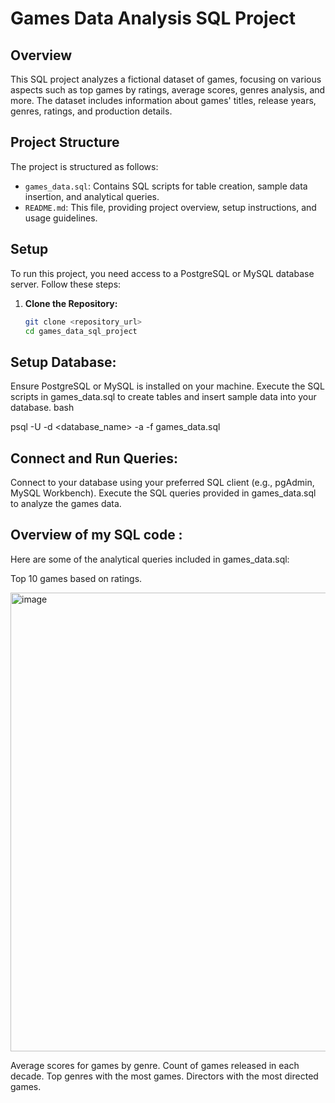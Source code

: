 # Games Data Analysis SQL Project

## Overview
This SQL project analyzes a fictional dataset of games, focusing on various aspects such as top games by ratings, average scores, genres analysis, and more. The dataset includes information about games' titles, release years, genres, ratings, and production details.

## Project Structure
The project is structured as follows:
- `games_data.sql`: Contains SQL scripts for table creation, sample data insertion, and analytical queries.
- `README.md`: This file, providing project overview, setup instructions, and usage guidelines.

## Setup
To run this project, you need access to a PostgreSQL or MySQL database server. Follow these steps:

1. **Clone the Repository:**
   ```bash
   git clone <repository_url>
   cd games_data_sql_project

## Setup Database:

Ensure PostgreSQL or MySQL is installed on your machine.
Execute the SQL scripts in games_data.sql to create tables and insert sample data into your database.
bash

psql -U <username> -d <database_name> -a -f games_data.sql

## Connect and Run Queries:

Connect to your database using your preferred SQL client (e.g., pgAdmin, MySQL Workbench).
Execute the SQL queries provided in games_data.sql to analyze the games data.

## Overview of my SQL code :
Here are some of the analytical queries included in games_data.sql:

Top 10 games based on ratings.

<img width="734" alt="image" src="https://github.com/user-attachments/assets/fb12e694-4174-4a2d-8f5a-9b72b9fbc1f7">




Average scores for games by genre.
Count of games released in each decade.
Top genres with the most games.
Directors with the most directed games.

